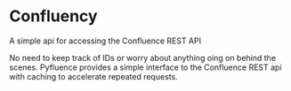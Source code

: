 # Confluency
A simple api for accessing the Confluence REST API

No need to keep track of IDs or worry about anything oing on behind the scenes. Pyfluence provides a simple interface to the Confluence REST api with caching to accelerate repeated requests.
